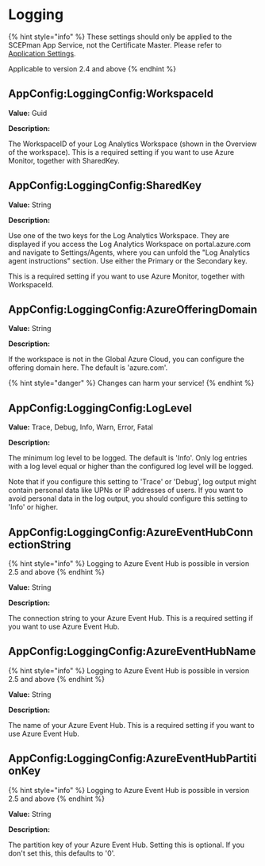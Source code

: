 # Logging

{% hint style="info" %}
These settings should only be applied to the SCEPman App Service, not the Certificate Master. Please refer to [Application Settings](./).

Applicable to version 2.4 and above
{% endhint %}

## AppConfig:LoggingConfig:WorkspaceId

**Value:** Guid

**Description:**

The WorkspaceID of your Log Analytics Workspace (shown in the Overview of the workspace). This is a required setting if you want to use Azure Monitor, together with SharedKey.

## AppConfig:LoggingConfig:SharedKey

**Value:** String

**Description:**

Use one of the two keys for the Log Analytics Workspace. They are displayed if you access the Log Analytics Workspace on portal.azure.com and navigate to Settings/Agents, where you can unfold the "Log Analytics agent instructions" section. Use either the Primary or the Secondary key.

This is a required setting if you want to use Azure Monitor, together with WorkspaceId.

## AppConfig:LoggingConfig:AzureOfferingDomain

**Value:** String

**Description:**

If the workspace is not in the Global Azure Cloud, you can configure the offering domain here. The default is 'azure.com'.

{% hint style="danger" %}
Changes can harm your service!
{% endhint %}

## AppConfig:LoggingConfig:LogLevel

**Value:** Trace, Debug, Info, Warn, Error, Fatal

**Description:**

The minimum log level to be logged. The default is 'Info'. Only log entries with a log level equal or higher than the configured log level will be logged.

Note that if you configure this setting to 'Trace' or 'Debug', log output might contain personal data like UPNs or IP addresses of users. If you want to avoid personal data in the log output, you should configure this setting to 'Info' or higher.

## AppConfig:LoggingConfig:AzureEventHubConnectionString

{% hint style="info" %}
Logging to Azure Event Hub is possible in version 2.5 and above
{% endhint %}

**Value:** String

**Description:**

The connection string to your Azure Event Hub. This is a required setting if you want to use Azure Event Hub.

## AppConfig:LoggingConfig:AzureEventHubName

{% hint style="info" %}
Logging to Azure Event Hub is possible in version 2.5 and above
{% endhint %}

**Value:** String

**Description:**

The name of your Azure Event Hub. This is a required setting if you want to use Azure Event Hub.

## AppConfig:LoggingConfig:AzureEventHubPartitionKey

{% hint style="info" %}
Logging to Azure Event Hub is possible in version 2.5 and above
{% endhint %}

**Value:** String

**Description:**

The partition key of your Azure Event Hub. Setting this is optional. If you don't set this, this defaults to '0'.
